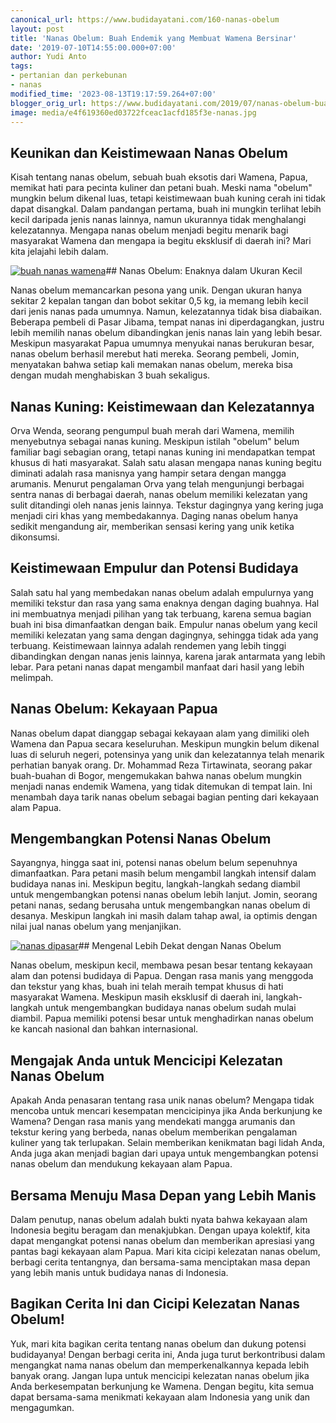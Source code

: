 ```yaml
---
canonical_url: https://www.budidayatani.com/160-nanas-obelum
layout: post
title: 'Nanas Obelum: Buah Endemik yang Membuat Wamena Bersinar'
date: '2019-07-10T14:55:00.000+07:00'
author: Yudi Anto
tags:
- pertanian dan perkebunan
- nanas
modified_time: '2023-08-13T19:17:59.264+07:00'
blogger_orig_url: https://www.budidayatani.com/2019/07/nanas-obelum-buah-endemik-dari-wamena.html
image: media/e4f619360ed03722fceac1acfd185f3e-nanas.jpg
---
```

## Keunikan dan Keistimewaan Nanas Obelum

Kisah tentang nanas obelum, sebuah buah eksotis dari Wamena, Papua, memikat hati para pecinta kuliner dan petani buah. Meski nama "obelum" mungkin belum dikenal luas, tetapi keistimewaan buah kuning cerah ini tidak dapat disangkal. Dalam pandangan pertama, buah ini mungkin terlihat lebih kecil daripada jenis nanas lainnya, namun ukurannya tidak menghalangi kelezatannya. Mengapa nanas obelum menjadi begitu menarik bagi masyarakat Wamena dan mengapa ia begitu eksklusif di daerah ini? Mari kita jelajahi lebih dalam.

[![buah nanas wamena](https://blogger.googleusercontent.com/img/b/R29vZ2xl/AVvXsEggqrhL-s2qk-iK8ySC5lcl6zo_eQTn_OjMhgn-bQa3J65pHnwQyqAJ3rXyHFn1M5188IHk9r2ymX4zKx9JB34RPGdydZ3r7nuTOulx-HYlYlNJ8EUHTjJSquEYjEU8G33Emmo-oMaOzJf9A7ydm2JFxEXKRh4KI1dKjTja-Fqa74BcWMJOwioDXF_B6X34/w640-h380/nanas.jpg)](https://blogger.googleusercontent.com/img/b/R29vZ2xl/AVvXsEggqrhL-s2qk-iK8ySC5lcl6zo_eQTn_OjMhgn-bQa3J65pHnwQyqAJ3rXyHFn1M5188IHk9r2ymX4zKx9JB34RPGdydZ3r7nuTOulx-HYlYlNJ8EUHTjJSquEYjEU8G33Emmo-oMaOzJf9A7ydm2JFxEXKRh4KI1dKjTja-Fqa74BcWMJOwioDXF_B6X34/s2022/nanas.jpg)## Nanas Obelum: Enaknya dalam Ukuran Kecil

Nanas obelum memancarkan pesona yang unik. Dengan ukuran hanya sekitar 2 kepalan tangan dan bobot sekitar 0,5 kg, ia memang lebih kecil dari jenis nanas pada umumnya. Namun, kelezatannya tidak bisa diabaikan. Beberapa pembeli di Pasar Jibama, tempat nanas ini diperdagangkan, justru lebih memilih nanas obelum dibandingkan jenis nanas lain yang lebih besar. Meskipun masyarakat Papua umumnya menyukai nanas berukuran besar, nanas obelum berhasil merebut hati mereka. Seorang pembeli, Jomin, menyatakan bahwa setiap kali memakan nanas obelum, mereka bisa dengan mudah menghabiskan 3 buah sekaligus.

## Nanas Kuning: Keistimewaan dan Kelezatannya

Orva Wenda, seorang pengumpul buah merah dari Wamena, memilih menyebutnya sebagai nanas kuning. Meskipun istilah "obelum" belum familiar bagi sebagian orang, tetapi nanas kuning ini mendapatkan tempat khusus di hati masyarakat. Salah satu alasan mengapa nanas kuning begitu diminati adalah rasa manisnya yang hampir setara dengan mangga arumanis. Menurut pengalaman Orva yang telah mengunjungi berbagai sentra nanas di berbagai daerah, nanas obelum memiliki kelezatan yang sulit ditandingi oleh nanas jenis lainnya. Tekstur dagingnya yang kering juga menjadi ciri khas yang membedakannya. Daging nanas obelum hanya sedikit mengandung air, memberikan sensasi kering yang unik ketika dikonsumsi.

## Keistimewaan Empulur dan Potensi Budidaya

Salah satu hal yang membedakan nanas obelum adalah empulurnya yang memiliki tekstur dan rasa yang sama enaknya dengan daging buahnya. Hal ini membuatnya menjadi pilihan yang tak terbuang, karena semua bagian buah ini bisa dimanfaatkan dengan baik. Empulur nanas obelum yang kecil memiliki kelezatan yang sama dengan dagingnya, sehingga tidak ada yang terbuang. Keistimewaan lainnya adalah rendemen yang lebih tinggi dibandingkan dengan nanas jenis lainnya, karena jarak antarmata yang lebih lebar. Para petani nanas dapat mengambil manfaat dari hasil yang lebih melimpah.

## Nanas Obelum: Kekayaan Papua

Nanas obelum dapat dianggap sebagai kekayaan alam yang dimiliki oleh Wamena dan Papua secara keseluruhan. Meskipun mungkin belum dikenal luas di seluruh negeri, potensinya yang unik dan kelezatannya telah menarik perhatian banyak orang. Dr. Mohammad Reza Tirtawinata, seorang pakar buah-buahan di Bogor, mengemukakan bahwa nanas obelum mungkin menjadi nanas endemik Wamena, yang tidak ditemukan di tempat lain. Ini menambah daya tarik nanas obelum sebagai bagian penting dari kekayaan alam Papua.

## Mengembangkan Potensi Nanas Obelum

Sayangnya, hingga saat ini, potensi nanas obelum belum sepenuhnya dimanfaatkan. Para petani masih belum mengambil langkah intensif dalam budidaya nanas ini. Meskipun begitu, langkah-langkah sedang diambil untuk mengembangkan potensi nanas obelum lebih lanjut. Jomin, seorang petani nanas, sedang berusaha untuk mengembangkan nanas obelum di desanya. Meskipun langkah ini masih dalam tahap awal, ia optimis dengan nilai jual nanas obelum yang menjanjikan.

[![nanas dipasar](https://blogger.googleusercontent.com/img/b/R29vZ2xl/AVvXsEh4suwvrpfuI9svNKwA69RJKYCxedgxAy_dfiO8j3gBlj1Sli-s5X-pCd7gUI8wkgw5HSzXbWuU3r03745PLdHZ9cdHs8pTSMYUDvT4Eu3WLWoCkpOdSNr0OX-0WHBSiHj6QUQAqKo7zA9Pk2DgR5hZYhdaOEjTbXg8tOKjHaOVoBfBRRGmEvk5fwSkuZO7/w640-h466/nanas_800x582.jpg)](https://blogger.googleusercontent.com/img/b/R29vZ2xl/AVvXsEh4suwvrpfuI9svNKwA69RJKYCxedgxAy_dfiO8j3gBlj1Sli-s5X-pCd7gUI8wkgw5HSzXbWuU3r03745PLdHZ9cdHs8pTSMYUDvT4Eu3WLWoCkpOdSNr0OX-0WHBSiHj6QUQAqKo7zA9Pk2DgR5hZYhdaOEjTbXg8tOKjHaOVoBfBRRGmEvk5fwSkuZO7/s800/nanas_800x582.jpg)## Mengenal Lebih Dekat dengan Nanas Obelum

Nanas obelum, meskipun kecil, membawa pesan besar tentang kekayaan alam dan potensi budidaya di Papua. Dengan rasa manis yang menggoda dan tekstur yang khas, buah ini telah meraih tempat khusus di hati masyarakat Wamena. Meskipun masih eksklusif di daerah ini, langkah-langkah untuk mengembangkan budidaya nanas obelum sudah mulai diambil. Papua memiliki potensi besar untuk menghadirkan nanas obelum ke kancah nasional dan bahkan internasional.

## Mengajak Anda untuk Mencicipi Kelezatan Nanas Obelum

Apakah Anda penasaran tentang rasa unik nanas obelum? Mengapa tidak mencoba untuk mencari kesempatan mencicipinya jika Anda berkunjung ke Wamena? Dengan rasa manis yang mendekati mangga arumanis dan tekstur kering yang berbeda, nanas obelum memberikan pengalaman kuliner yang tak terlupakan. Selain memberikan kenikmatan bagi lidah Anda, Anda juga akan menjadi bagian dari upaya untuk mengembangkan potensi nanas obelum dan mendukung kekayaan alam Papua.

## Bersama Menuju Masa Depan yang Lebih Manis

Dalam penutup, nanas obelum adalah bukti nyata bahwa kekayaan alam Indonesia begitu beragam dan menakjubkan. Dengan upaya kolektif, kita dapat mengangkat potensi nanas obelum dan memberikan apresiasi yang pantas bagi kekayaan alam Papua. Mari kita cicipi kelezatan nanas obelum, berbagi cerita tentangnya, dan bersama-sama menciptakan masa depan yang lebih manis untuk budidaya nanas di Indonesia.

## Bagikan Cerita Ini dan Cicipi Kelezatan Nanas Obelum!

Yuk, mari kita bagikan cerita tentang nanas obelum dan dukung potensi budidayanya! Dengan berbagi cerita ini, Anda juga turut berkontribusi dalam mengangkat nama nanas obelum dan memperkenalkannya kepada lebih banyak orang. Jangan lupa untuk mencicipi kelezatan nanas obelum jika Anda berkesempatan berkunjung ke Wamena. Dengan begitu, kita semua dapat bersama-sama menikmati kekayaan alam Indonesia yang unik dan mengagumkan.

